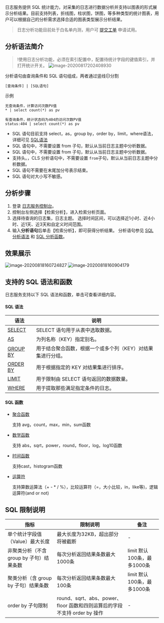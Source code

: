 日志服务提供 SQL 统计能力，对采集的日志进行数据分析并支持以图表的形式展示分析结果。目前支持列表，折线图，柱状图，饼图，等多种类型的统计图表，用户可以根据自己的分析需求选择合适的图表类型展示分析结果。

> 日志分析功能目前处于白名单内测，用户可 [提交工单](https://console.cloud.tencent.com/workorder/category) 申请试用。



## 分析语法简介

>!使用日志分析功能，必须在索引配置中，配置待统计字段的键值索引，并打开统计开关。
>![image-20200817202408930](https://main.qcloudimg.com/raw/c2f6b9608764c2007ee20cb2b7b7016f.png)

分析语句由查询条件和 SQL 语句组成，两者通过竖线(|)分割
```
[查询条件] | [SQL语句]
```
示例
```
无查询条件，计算访问次数PV值
* | select count(*) as pv
```
```
有查询条件，统计状态码为404的访问次数PV值
status:404 | select count(*) as pv
```

- SQL 语句目前支持 select，as，group by，order by，limit，where语法，详细可见 [SQL语法](下文锚点)
- SQL 语句中，不需要设置 from 子句，默认从当前日志主题中分析数据。
- SQL 语句中，不需要设置 from 子句，默认从当前日志主题中分析数据。
- 支持头。，CLS 分析语句中，不需要设置 `from`子句，默认从当前日志主题中分析数据。
- SQL 语句不需要在末尾加分号表示结束。
- SQL 语句对大小写不敏感。



##  分析步骤

1. 登录 [日志服务控制台](https://console.cloud.tencent.com/cls)。
2. 控制台左侧选择【检索分析】，进入检索分析页面。
3. 选择待查询的日志集，日志主题。
   选择时间区间，可以选择近1小时、近4小时、近1天、近3天和自定义时间范围。 
4. 输入**分析语句**后单击【检索分析】，即可获得分析结果。
   分析语句参见 [SQL 分析语法](#sql1) 和 [SQL 分析函数](#sql2)。 



## 效果展示

![image-20200818160724827](https://main.qcloudimg.com/raw/6a559058a9fcd13ce83df3e7a5d4f085.png)
![image-20200818160904179](https://main.qcloudimg.com/raw/399efd6bd10617d65172bdbd1a86acad.png)

## 支持的 SQL 语法和函数

日志服务支持以下 SQL 语法和函数，单击可查看详细内容。

<span id="sql1"></span>

#### SQL 语法

| 语法                                                         | 说明                                                        |
| ------------------------------------------------------------ | ----------------------------------------------------------- |
| [SELECT](https://cloud.tencent.com/document/product/614/44074) | SELECT 语句用于从表中选取数据。                             |
| [AS](https://cloud.tencent.com/document/product/614/44069)   | 为列名称（KEY）指定别名。                                   |
| [GROUP BY](https://cloud.tencent.com/document/product/614/44070) | 用于结合聚合函数，根据一个或多个列（KEY）对结果集进行分组。 |
| [ORDER BY](https://cloud.tencent.com/document/product/614/44072) | 用于根据指定的 KEY 对结果集进行排序。                       |
| [LIMIT](https://cloud.tencent.com/document/product/614/44071) | 用于限制由 SELECT 语句返回的数据数量。                      |
| [WHERE](https://cloud.tencent.com/document/product/614/44075) | 用于提取那些满足指定条件的日志。                            |


<span id="sql2"></span>

####  SQL 函数

- [聚合函数](https://cloud.tencent.com/document/product/614/44067)

  支持 avg，count，max，min，sum函数

- [数学函数](https://cloud.tencent.com/document/product/614/44064)

  支持 abs，sqrt，power，round，floor，log，log10函数

- [时间函数](https://cloud.tencent.com/document/product/614/44065)

  支持cast，histogram函数

- [运算符](https://cloud.tencent.com/document/product/614/44068)

  支持算数运算法（+ - * / %），比较运算符（=，大小比较，in，like等)，逻辑运算符(and or not)

## SQL 限制说明

| 指标                                     | 限制说明                                                     | 备注                        |
| ---------------------------------------- | ------------------------------------------------------------ | --------------------------- |
| 单个统计字段值（Value）最大长度          | 最大长度为32KB，超出部分将被截断                             | -                           |
| 非聚类分析（不含 group by 子句）结果条数 | 每次分析返回结果条数最大1000条                               | limit 默认100条，最多1000条 |
| 聚类分析（含 group by 子句）结果条数     | 每次分析返回结果条数最大100条                                | limit 默认100条，最多1000条 |
| order by 子句限制                        | round、sqrt、abs、power、floor 函数和四则运算后的字段不支持 order by 操作 | -                           |

